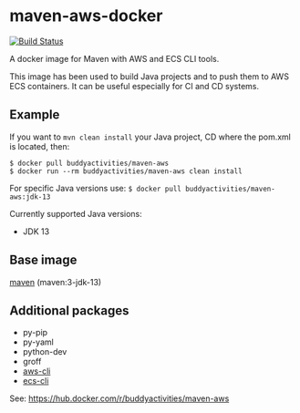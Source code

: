 # maven-aws-docker

[![Build Status](https://travis-ci.com/BUDDY-Activities/maven-aws-docker.svg?branch=master)](https://travis-ci.com/BUDDY-Activities/maven-aws-docker)

A docker image for Maven with AWS and ECS CLI tools.

This image has been used to build Java projects and to push them to AWS ECS containers. It can be useful especially for CI and CD systems.

## Example ##

If you want to `mvn clean install` your Java project, CD where the pom.xml is located, then:

```
$ docker pull buddyactivities/maven-aws
$ docker run --rm buddyactivities/maven-aws clean install
```

For specific Java versions use: `$ docker pull buddyactivities/maven-aws:jdk-13`

Currently supported Java versions:

- JDK 13



## Base image ##

[maven](https://hub.docker.com/r/library/maven/) (maven:3-jdk-13)

## Additional packages ##

 - py-pip
 - py-yaml
 - python-dev
 - groff
 - [aws-cli](http://docs.aws.amazon.com/cli/latest/userguide/cli-chap-welcome.html)
 - [ecs-cli](http://docs.aws.amazon.com/AmazonECS/latest/developerguide/ECS_CLI.html)

See: https://hub.docker.com/r/buddyactivities/maven-aws
